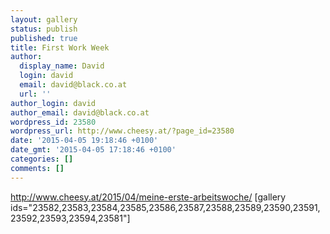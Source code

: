 ```yaml
---
layout: gallery
status: publish
published: true
title: First Work Week
author:
  display_name: David
  login: david
  email: david@black.co.at
  url: ''
author_login: david
author_email: david@black.co.at
wordpress_id: 23580
wordpress_url: http://www.cheesy.at/?page_id=23580
date: '2015-04-05 19:18:46 +0100'
date_gmt: '2015-04-05 17:18:46 +0100'
categories: []
comments: []
---
```

http://www.cheesy.at/2015/04/meine-erste-arbeitswoche/
[gallery ids="23582,23583,23584,23585,23586,23587,23588,23589,23590,23591,23592,23593,23594,23581"]
